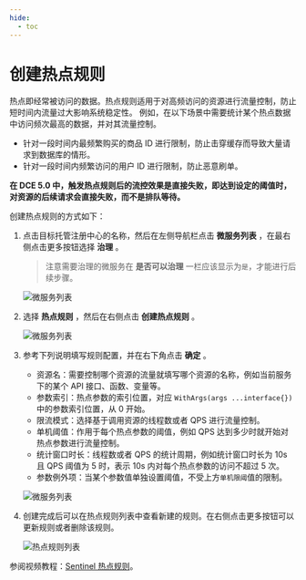 ```yaml
---
hide:
  - toc
---
```


# 创建热点规则

热点即经常被访问的数据。热点规则适用于对高频访问的资源进行流量控制，防止短时间内流量过大影响系统稳定性。
例如，在以下场景中需要统计某个热点数据中访问频次最高的数据，并对其流量控制。

- 针对一段时间内最频繁购买的商品 ID 进行限制，防止击穿缓存而导致大量请求到数据库的情形。
- 针对一段时间内频繁访问的用户 ID 进行限制，防止恶意刷单。

**在 DCE 5.0 中，触发热点规则后的流控效果是直接失败，即达到设定的阈值时，对资源的后续请求会直接失败，而不是排队等待。**

创建热点规则的方式如下：

1. 点击目标托管注册中心的名称，然后在左侧导航栏点击 __微服务列表__ ，在最右侧点击更多按钮选择 __治理__ 。

    > 注意需要治理的微服务在 __是否可以治理__ 一栏应该显示为`是`，才能进行后续步骤。

    ![微服务列表](https://docs.daocloud.io/daocloud-docs-images/docs/zh/docs/skoala/images/gov00.png)

2. 选择 __热点规则__ ，然后在右侧点击 __创建热点规则__ 。

    ![微服务列表](https://docs.daocloud.io/daocloud-docs-images/docs/zh/docs/skoala/images/gov11.png)

3. 参考下列说明填写规则配置，并在右下角点击 __确定__ 。

    - 资源名：需要控制哪个资源的流量就填写哪个资源的名称，例如当前服务下的某个 API 接口、函数、变量等。
    - 参数索引：热点参数的索引位置，对应 `WithArgs(args ...interface{})` 中的参数索引位置，从 0 开始。
    - 限流模式：选择基于调用资源的线程数或者 QPS 进行流量控制。
    - 单机阈值：作用于每个热点参数的阈值，例如 QPS 达到多少时就开始对热点参数进行流量控制。
    - 统计窗口时长：线程数或者 QPS 的统计周期，例如统计窗口时长为 10s 且 QPS 阈值为 5 时，表示 10s 内对每个热点参数的访问不超过 5 次。
    - 参数例外项：当某个参数值单独设置阈值，不受上方`单机限阈`值的限制。

    ![微服务列表](https://docs.daocloud.io/daocloud-docs-images/docs/zh/docs/skoala/images/gov12.png)

4. 创建完成后可以在热点规则列表中查看新建的规则。在右侧点击更多按钮可以更新规则或者删除该规则。

    ![热点规则列表](https://docs.daocloud.io/daocloud-docs-images/docs/zh/docs/skoala/images/gov13.png)

参阅视频教程：[Sentinel 热点规则](../../../../videos/skoala.md#sentinel_2)。
